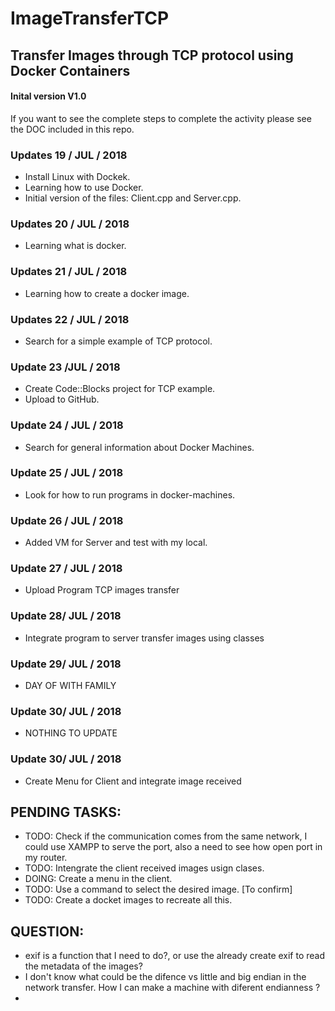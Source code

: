 # ImageTransferTCP
## Transfer Images through TCP protocol using Docker Containers

#### Inital version V1.0

If you want to see the complete steps to complete the activity 
please see the DOC included in this repo.

### Updates 19 / JUL / 2018
- Install Linux with Dockek.
- Learning how to use Docker.
- Initial version of the files: Client.cpp and Server.cpp.

### Updates 20 / JUL / 2018
- Learning what is docker.

### Updates 21 / JUL / 2018
- Learning how to create a docker image.

### Updates 22 / JUL / 2018
- Search for a simple example of TCP protocol.

### Update 23 /JUL / 2018
- Create Code::Blocks project for TCP example.
- Upload to GitHub.

### Update 24 / JUL / 2018
- Search for general information about Docker Machines.

### Update 25 / JUL / 2018
- Look for how to run programs in docker-machines.

### Update 26 / JUL / 2018
- Added VM for Server and test with my local.

### Update 27 / JUL / 2018
- Upload Program TCP images transfer

### Update 28/ JUL / 2018
- Integrate program to server transfer images using classes

### Update 29/ JUL / 2018
- DAY OF WITH FAMILY

### Update 30/ JUL / 2018
- NOTHING TO UPDATE

### Update 30/ JUL / 2018
- Create Menu for Client and integrate image received

## PENDING TASKS:
- TODO: Check if the communication comes from the same network,
	I could use XAMPP to serve the port, also a need to see how open port in my router.
- TODO: Intengrate the client received images usign clases.
- DOING: Create a menu in the client.
- TODO: Use a command to select the desired image. [To confirm]
- TODO: Create a docket images to recreate all this.

## QUESTION:
- exif is a function that I need to do?, or use the already create exif to read the metadata of the images?
- I don't know what could be the difence vs little and big endian in the network transfer. How I can make a machine with diferent endianness ?
- 
